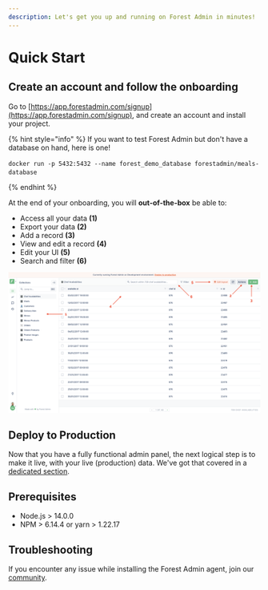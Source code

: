 ```yaml
---
description: Let's get you up and running on Forest Admin in minutes!
---
```


# Quick Start

## Create an account and follow the onboarding

Go to [https://app.forestadmin.com/signup](https://app.forestadmin.com/signup), and create an account and install your project.

{% hint style="info" %}
If you want to test Forest Admin but don't have a database on hand, here is one!

`docker run -p 5432:5432 --name forest_demo_database forestadmin/meals-database`

{% endhint %}

At the end of your onboarding, you will **out-of-the-box** be able to:

- Access all your data **(1)**
- Export your data **(2)**
- Add a record **(3)**
- View and edit a record **(4)**
- Edit your UI **(5)**
- Search and filter **(6)**

![](../assets/quick-start-abilities.png)

## Deploy to Production

Now that you have a fully functional admin panel, the next logical step is to make it live, with your live (production) data. We've got that covered in a [dedicated section](../deployment/environments.md#deploying-to-production).

## Prerequisites

- Node.js > 14.0.0
- NPM > 6.14.4 or yarn > 1.22.17

## Troubleshooting

If you encounter any issue while installing the Forest Admin agent, join our [community](https://community.forestadmin.com/).
